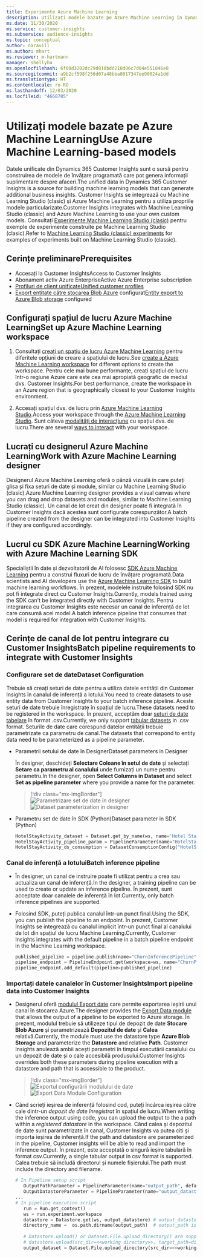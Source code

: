 ```yaml
---
title: Experimente Azure Machine Learning
description: Utilizați modele bazate pe Azure Machine Learning în Dynamics 365 Customer Insights.
ms.date: 11/30/2020
ms.service: customer-insights
ms.subservice: audience-insights
ms.topic: conceptual
author: naravill
ms.author: mhart
ms.reviewer: m-hartmann
manager: shellyha
ms.openlocfilehash: 6f00d3202dc29d810bdd218d06c7d04e551846e8
ms.sourcegitcommit: a9b2cf598f256d07a48bba8617347ee90024a1dd
ms.translationtype: HT
ms.contentlocale: ro-RO
ms.lasthandoff: 12/03/2020
ms.locfileid: "4668785"
---
```

# <a name="use-azure-machine-learning-based-models"></a><span data-ttu-id="7c02c-103">Utilizați modele bazate pe Azure Machine Learning</span><span class="sxs-lookup"><span data-stu-id="7c02c-103">Use Azure Machine Learning-based models</span></span>

<span data-ttu-id="7c02c-104">Datele unificate din Dynamics 365 Customer Insights sunt o sursă pentru construirea de modele de învățare programată care pot genera informații suplimentare despre afaceri.</span><span class="sxs-lookup"><span data-stu-id="7c02c-104">The unified data in Dynamics 365 Customer Insights is a source for building machine learning models that can generate additional business insights.</span></span> <span data-ttu-id="7c02c-105">Customer Insights se integrează cu Machine Learning Studio (clasic) și Azure Machine Learning pentru a utiliza propriile modele particularizate.</span><span class="sxs-lookup"><span data-stu-id="7c02c-105">Customer Insights integrates with Machine Learning Studio (classic) and Azure Machine Learning to use your own custom models.</span></span> <span data-ttu-id="7c02c-106">Consultați [Experimente Machine Learning Studio (clasic)](machine-learning-studio-experiments.md) pentru exemple de experimente construite pe Machine Learning Studio (clasic).</span><span class="sxs-lookup"><span data-stu-id="7c02c-106">Refer to [Machine Learning Studio (classic) experiments](machine-learning-studio-experiments.md) for examples of experiments built on Machine Learning Studio (classic).</span></span> 

## <a name="prerequisites"></a><span data-ttu-id="7c02c-107">Cerințe preliminare</span><span class="sxs-lookup"><span data-stu-id="7c02c-107">Prerequisites</span></span>

- <span data-ttu-id="7c02c-108">Accesați la Customer Insights</span><span class="sxs-lookup"><span data-stu-id="7c02c-108">Access to Customer Insights</span></span>
- <span data-ttu-id="7c02c-109">Abonament activ Azure Enterprise</span><span class="sxs-lookup"><span data-stu-id="7c02c-109">Active Azure Enterprise subscription</span></span>
- [<span data-ttu-id="7c02c-110">Profiluri de client unificate</span><span class="sxs-lookup"><span data-stu-id="7c02c-110">Unified customer profiles</span></span>](data-unification.md)
- <span data-ttu-id="7c02c-111">[Export entitate către stocarea Blob Azure](export-azure-blob-storage.md) configurat</span><span class="sxs-lookup"><span data-stu-id="7c02c-111">[Entity export to Azure Blob storage](export-azure-blob-storage.md) configured</span></span>

## <a name="set-up-azure-machine-learning-workspace"></a><span data-ttu-id="7c02c-112">Configurați spațiul de lucru Azure Machine Learning</span><span class="sxs-lookup"><span data-stu-id="7c02c-112">Set up Azure Machine Learning workspace</span></span>

1. <span data-ttu-id="7c02c-113">Consultați [creați un spațiu de lucru Azure Machine Learning](https://docs.microsoft.com/azure/machine-learning/concept-workspace#-create-a-workspace) pentru diferitele opțiuni de creare a spațiului de lucru.</span><span class="sxs-lookup"><span data-stu-id="7c02c-113">See [create a Azure Machine Learning workspace](https://docs.microsoft.com/azure/machine-learning/concept-workspace#-create-a-workspace) for different options to create the workspace.</span></span> <span data-ttu-id="7c02c-114">Pentru cele mai bune performanțe, creați spațiul de lucru într-o regiune Azure care este cea mai apropiată geografic de mediul dvs. Customer Insights.</span><span class="sxs-lookup"><span data-stu-id="7c02c-114">For best performance, create the workspace in an Azure region that is geographically closest to your Customer Insights environment.</span></span>

1. <span data-ttu-id="7c02c-115">Accesați spațiul dvs. de lucru prin [Azure Machine Learning Studio](https://ml.azure.com/).</span><span class="sxs-lookup"><span data-stu-id="7c02c-115">Access your workspace through the [Azure Machine Learning Studio](https://ml.azure.com/).</span></span> <span data-ttu-id="7c02c-116">Sunt câteva [modalități de interacțiune](https://docs.microsoft.com/azure/machine-learning/concept-workspace#tools-for-workspace-interaction) cu spațiul dvs. de lucru.</span><span class="sxs-lookup"><span data-stu-id="7c02c-116">There are several [ways to interact](https://docs.microsoft.com/azure/machine-learning/concept-workspace#tools-for-workspace-interaction) with your workspace.</span></span>

## <a name="work-with-azure-machine-learning-designer"></a><span data-ttu-id="7c02c-117">Lucrați cu designerul Azure Machine Learning</span><span class="sxs-lookup"><span data-stu-id="7c02c-117">Work with Azure Machine Learning designer</span></span>

<span data-ttu-id="7c02c-118">Designerul Azure Machine Learning oferă o pânză vizuală în care puteți glisa și fixa seturi de date și module, similar cu Machine Learning Studio (clasic).</span><span class="sxs-lookup"><span data-stu-id="7c02c-118">Azure Machine Learning designer provides a visual canvas where you can drag and drop datasets and modules, similar to Machine Learning Studio (classic).</span></span> <span data-ttu-id="7c02c-119">Un canal de lot creat din designer poate fi integrată în Customer Insights dacă acestea sunt configurate corespunzător.</span><span class="sxs-lookup"><span data-stu-id="7c02c-119">A batch pipeline created from the designer can be integrated into Customer Insights if they are configured accordingly.</span></span> 
   
## <a name="working-with-azure-machine-learning-sdk"></a><span data-ttu-id="7c02c-120">Lucrul cu SDK Azure Machine Learning</span><span class="sxs-lookup"><span data-stu-id="7c02c-120">Working with Azure Machine Learning SDK</span></span>

<span data-ttu-id="7c02c-121">Specialiștii în date și dezvoltatorii de AI folosesc [SDK Azure Machine Learning](https://docs.microsoft.com/python/api/overview/azure/ml/?view=azure-ml-py&preserve-view=true) pentru a construi fluxuri de lucru de învățare programată.</span><span class="sxs-lookup"><span data-stu-id="7c02c-121">Data scientists and AI developers use the [Azure Machine Learning SDK](https://docs.microsoft.com/python/api/overview/azure/ml/?view=azure-ml-py&preserve-view=true) to build machine learning workflows.</span></span> <span data-ttu-id="7c02c-122">În prezent, modelele instruite folosind SDK nu pot fi integrate direct cu Customer Insights.</span><span class="sxs-lookup"><span data-stu-id="7c02c-122">Currently, models trained using the SDK can't be integrated directly with Customer Insights.</span></span> <span data-ttu-id="7c02c-123">Pentru integrarea cu Customer Insights este necesar un canal de inferență de lot care consumă acel model.</span><span class="sxs-lookup"><span data-stu-id="7c02c-123">A batch inference pipeline that consumes that model is required for integration with Customer Insights.</span></span>

## <a name="batch-pipeline-requirements-to-integrate-with-customer-insights"></a><span data-ttu-id="7c02c-124">Cerințe de canal de lot pentru integrare cu Customer Insights</span><span class="sxs-lookup"><span data-stu-id="7c02c-124">Batch pipeline requirements to integrate with Customer Insights</span></span>

### <a name="dataset-configuration"></a><span data-ttu-id="7c02c-125">Configurare set de date</span><span class="sxs-lookup"><span data-stu-id="7c02c-125">Dataset Configuration</span></span>

<span data-ttu-id="7c02c-126">Trebuie să creați seturi de date pentru a utiliza datele entității din Customer Insights în canalul de inferență a lotului.</span><span class="sxs-lookup"><span data-stu-id="7c02c-126">You need to create datasets to use entity data from Customer Insights to your batch inference pipeline.</span></span> <span data-ttu-id="7c02c-127">Aceste seturi de date trebuie înregistrate în spațiul de lucru.</span><span class="sxs-lookup"><span data-stu-id="7c02c-127">These datasets need to be registered in the workspace.</span></span> <span data-ttu-id="7c02c-128">În prezent, acceptăm doar [seturi de date tabelare](https://docs.microsoft.com/azure/machine-learning/how-to-create-register-datasets#tabulardataset) în format .csv.</span><span class="sxs-lookup"><span data-stu-id="7c02c-128">Currently, we only support [tabular datasets](https://docs.microsoft.com/azure/machine-learning/how-to-create-register-datasets#tabulardataset) in .csv format.</span></span> <span data-ttu-id="7c02c-129">Seturile de date care corespund datelor entității trebuie parametrizate ca parametru de canal.</span><span class="sxs-lookup"><span data-stu-id="7c02c-129">The datasets that correspond to entity data need to be parameterized as a pipeline parameter.</span></span>
   
* <span data-ttu-id="7c02c-130">Parametrii setului de date în Designer</span><span class="sxs-lookup"><span data-stu-id="7c02c-130">Dataset parameters in Designer</span></span>
   
     <span data-ttu-id="7c02c-131">În designer, deschideți **Selectare Coloane în setul de date** și selectați **Setare ca parametru al canalului** unde furnizați un nume pentru parametru.</span><span class="sxs-lookup"><span data-stu-id="7c02c-131">In the designer, open **Select Columns in Dataset** and select **Set as pipeline parameter** where you provide a name for the parameter.</span></span>

     > [!div class="mx-imgBorder"]
     > <span data-ttu-id="7c02c-132">![Parametrizare set de date în designer](media/intelligence-designer-dataset-parameters.png "Parametrizare set de date în designer")</span><span class="sxs-lookup"><span data-stu-id="7c02c-132">![Dataset parameterization in designer](media/intelligence-designer-dataset-parameters.png "Dataset parameterization in designer")</span></span>
   
* <span data-ttu-id="7c02c-133">Parametru set de date în SDK (Python)</span><span class="sxs-lookup"><span data-stu-id="7c02c-133">Dataset parameter in SDK (Python)</span></span>
   
   ```python
   HotelStayActivity_dataset = Dataset.get_by_name(ws, name='Hotel Stay Activity Data')
   HotelStayActivity_pipeline_param = PipelineParameter(name="HotelStayActivity_pipeline_param", default_value=HotelStayActivity_dataset)
   HotelStayActivity_ds_consumption = DatasetConsumptionConfig("HotelStayActivity_dataset", HotelStayActivity_pipeline_param)
   ```

### <a name="batch-inference-pipeline"></a><span data-ttu-id="7c02c-134">Canal de inferență a lotului</span><span class="sxs-lookup"><span data-stu-id="7c02c-134">Batch inference pipeline</span></span>
  
* <span data-ttu-id="7c02c-135">În designer, un canal de instruire poate fi utilizat pentru a crea sau actualiza un canal de inferență.</span><span class="sxs-lookup"><span data-stu-id="7c02c-135">In the designer, a training pipeline can be used to create or update an inference pipeline.</span></span> <span data-ttu-id="7c02c-136">În prezent, sunt acceptate doar canalele de inferență în lot.</span><span class="sxs-lookup"><span data-stu-id="7c02c-136">Currently, only batch inference pipelines are supported.</span></span>

* <span data-ttu-id="7c02c-137">Folosind SDK, puteți publica canalul într-un punct final.</span><span class="sxs-lookup"><span data-stu-id="7c02c-137">Using the SDK, you can publish the pipeline to an endpoint.</span></span> <span data-ttu-id="7c02c-138">În prezent, Customer Insights se integrează cu canalul implicit într-un punct final al canalului de lot din spațiul de lucru Machine Learning.</span><span class="sxs-lookup"><span data-stu-id="7c02c-138">Currently, Customer Insights integrates with the default pipeline in a batch pipeline endpoint in the Machine Learning workspace.</span></span>
   
   ```python
   published_pipeline = pipeline.publish(name="ChurnInferencePipeline", description="Published Churn Inference pipeline")
   pipeline_endpoint = PipelineEndpoint.get(workspace=ws, name="ChurnPipelineEndpoint") 
   pipeline_endpoint.add_default(pipeline=published_pipeline)
   ```

### <a name="import-pipeline-data-into-customer-insights"></a><span data-ttu-id="7c02c-139">Importați datele canalelor în Customer Insights</span><span class="sxs-lookup"><span data-stu-id="7c02c-139">Import pipeline data into Customer Insights</span></span>

* <span data-ttu-id="7c02c-140">Designerul oferă [modulul Export date](https://docs.microsoft.com/azure/machine-learning/algorithm-module-reference/export-data) care permite exportarea ieșirii unui canal în stocarea Azure.</span><span class="sxs-lookup"><span data-stu-id="7c02c-140">The designer provides the [Export Data module](https://docs.microsoft.com/azure/machine-learning/algorithm-module-reference/export-data) that allows the output of a pipeline to be exported to Azure storage.</span></span> <span data-ttu-id="7c02c-141">În prezent, modulul trebuie să utilizeze tipul de depozit de date **Stocare Blob Azure** și parametrizează **Depozitul de date** și **Calea** relativă.</span><span class="sxs-lookup"><span data-stu-id="7c02c-141">Currently, the module must use the datastore type **Azure Blob Storage** and parameterize the **Datastore** and relative **Path**.</span></span> <span data-ttu-id="7c02c-142">Customer Insights anulează ambii acești parametri în timpul executării canalului cu un depozit de date și o cale accesibilă produsului.</span><span class="sxs-lookup"><span data-stu-id="7c02c-142">Customer Insights overrides both these parameters during pipeline execution with a datastore and path that is accessible to the product.</span></span>
   > [!div class="mx-imgBorder"]
   > <span data-ttu-id="7c02c-143">![Exportul configurării modulului de date](media/intelligence-designer-importdata.png "Exportul configurării modulului de date")</span><span class="sxs-lookup"><span data-stu-id="7c02c-143">![Export Data Module Configuration](media/intelligence-designer-importdata.png "Export Data Module Configuration")</span></span>
   
* <span data-ttu-id="7c02c-144">Când scrieți ieșirea de inferență folosind cod, puteți încărca ieșirea către cale dintr-un *depozit de date înregistrat* în spațiul de lucru.</span><span class="sxs-lookup"><span data-stu-id="7c02c-144">When writing the inference output using code, you can upload the output to the a path within a *registered datastore* in the workspace.</span></span> <span data-ttu-id="7c02c-145">Când calea și depozitul de date sunt parametrizate în canal, Customer Insights va putea citi și importa ieșirea de inferență.</span><span class="sxs-lookup"><span data-stu-id="7c02c-145">If the path and datastore are parameterized in the pipeline, Customer insights will be able to read and import the inference output.</span></span> <span data-ttu-id="7c02c-146">În prezent, este acceptată o singură ieșire tabulară în format csv.</span><span class="sxs-lookup"><span data-stu-id="7c02c-146">Currently, a single tabular output in csv format is supported.</span></span> <span data-ttu-id="7c02c-147">Calea trebuie să includă directorul și numele fișierului.</span><span class="sxs-lookup"><span data-stu-id="7c02c-147">The path must include the directory and filename.</span></span>

   ```python
   # In Pipeline setup script
      OutputPathParameter = PipelineParameter(name="output_path", default_value="HotelChurnOutput/HotelChurnOutput.csv")
      OutputDatastoreParameter = PipelineParameter(name="output_datastore", default_value="workspaceblobstore")
   ...
   # In pipeline execution script
      run = Run.get_context()
      ws = run.experiment.workspace
      datastore = Datastore.get(ws, output_datastore) # output_datastore is parameterized
      directory_name =  os.path.dirname(output_path)  # output_path is parameterized.
      
      # Datastore.upload() or Dataset.File.upload_directory() are supported methods to uplaod the data
      # datastore.upload(src_dir=<<working directory>>, target_path=directory_name, overwrite=False, show_progress=True)
      output_dataset = Dataset.File.upload_directory(src_dir=<<working directory>>, target = (datastore, directory_name)) # Remove trailing "/" from directory_name
   ```
